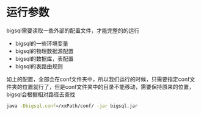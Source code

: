 # 运行参数
bigsql需要读取一些外部的配置文件，才能完整的的运行

- bigsql的一些环境变量
- bigsql的物理数据源配置
- bigsql的数据库，表配置
- bigsql的表路由规则

如上的配置，全部会在conf文件夹中，所以我们运行的时候，只需要指定conf文件夹的位置就行了，但是conf文件夹中的目录不能移动，需要保持原来的位置，
bigsql会根据相对路径去查找

```sh
java -Dbigsql.conf=/xxPath/conf/ -jar bigsql.jar
```